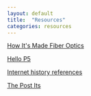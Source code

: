 ```yaml
---
layout: default
title:  "Resources"
categories: resources
---
```


[How It's Made Fiber Optics](https://www.youtube.com/watch?v=u1DRrAhQJtM)

[Hello P5](http://hello.p5js.org/)

[Internet history references](http://worrydream.com/refs/)

[The Post Its](https://dl.dropboxusercontent.com/u/1108171/Photo%20Jul%2026%2C%2015%3A06%3A52.jpg)